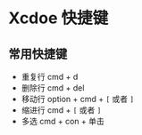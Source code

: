 # Xcdoe 快捷键

## 常用快捷键

- 重复行 cmd + d
- 删除行 cmd + del
- 移动行 option + cmd + `[` 或者 `]`
- 缩进行 cmd + `[` 或者 `]`
- 多选 cmd + con + 单击